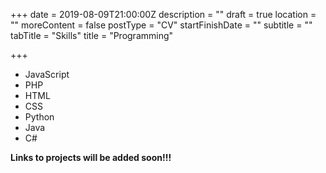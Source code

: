 +++
date = 2019-08-09T21:00:00Z
description = ""
draft = true
location = ""
moreContent = false
postType = "CV"
startFinishDate = ""
subtitle = ""
tabTitle = "Skills"
title = "Programming"

+++
- JavaScript
- PHP
- HTML
- CSS
- Python
- Java
- C#

**Links to projects will be added soon!!!**